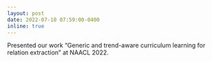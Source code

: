```yaml
---
layout: post
date: 2022-07-10 07:59:00-0400
inline: true
---
```


Presented our work “Generic and trend-aware curriculum learning for relation extraction” at NAACL 2022.

